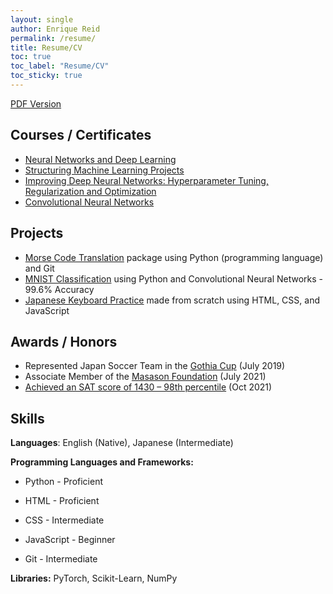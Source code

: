 ```yaml
---
layout: single
author: Enrique Reid
permalink: /resume/
title: Resume/CV
toc: true
toc_label: "Resume/CV"
toc_sticky: true
---
```

[PDF Version](/resources/resume.pdf)

## Courses / Certificates
- [Neural Networks and Deep Learning](https://coursera.org/share/20490e5bf77f82d647696b68566b65fd)
- [Structuring Machine Learning Projects](https://coursera.org/share/b8587b71fbd21ea558082a45cfa418a8)
- [Improving Deep Neural Networks: Hyperparameter Tuning, Regularization and Optimization](https://coursera.org/share/178ddcceacd318a3ba2e0d7f891a9213)
- [Convolutional Neural Networks](https://coursera.org/share/aef1c75f0558c3a352b85380aa3a6b61)

## Projects
- [Morse Code Translation](https://github.com/enriqueareid/morse-code) package using Python (programming language) and Git
- [MNIST Classification](https://github.com/enriqueareid/MNIST-Classification) using Python and Convolutional Neural Networks - 99.6% Accuracy
- [Japanese Keyboard Practice](enriqueareid.github.io/jpk-practice) made from scratch using HTML, CSS, and JavaScript

## Awards / Honors
- Represented Japan Soccer Team in the [Gothia Cup](https://gothiacup.se) (July 2019)
- Associate Member of the [Masason Foundation](https://masason-foundation.org/en) (July 2021)
- [Achieved an SAT score of 1430 – 98th percentile](/resources/sat.pdf) (Oct 2021)

## Skills
**Languages**: English (Native), Japanese (Intermediate)

**Programming Languages and Frameworks:**
- Python - Proficient
- HTML - Proficient
- CSS - Intermediate
- JavaScript - Beginner


- Git - Intermediate

**Libraries:** PyTorch, Scikit-Learn, NumPy
